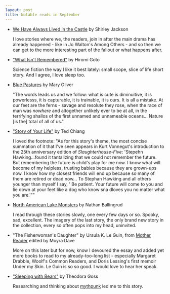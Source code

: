 ```yaml
---
layout: post
title: Notable reads in September
---
```


* [We Have Always Lived in the Castle](https://www.goodreads.com/book/show/89724.We_Have_Always_Lived_in_the_Castle) by Shirley Jackson

	I love stories where we, the readers, join in after the main drama has already happened - like in Jo Walton's Among Others - and so then we can get to the more interesting part of the fallout or what happens after. 

* ["What Isn't Remembered"](http://www.nature.com/nature/journal/v479/n7374/full/479562a.html) by Hiromi Goto

	Science fiction the way I like it best lately: small scope, slice of life short story. And I agree, I love sleep too. 

* [Blue Pastures](https://www.goodreads.com/book/show/199391.Blue_Pastures) by Mary Oliver

	"The words leads us and we follow: what is cute is diminuitive, it is powerlesss, it is capturable, it is trainable, it is ours. It is all a mistake. At our feet are the ferns - savage and resolute they rose, when the race of man was *nowhere* and altogether unlikely ever to be at all, in the terrifying shallos of the first unnamed and unnameable oceans... Nature [is the] total of all of us."	

* ["Story of Your Life"](https://www.goodreads.com/book/show/20553254-story-of-your-life) by Ted Chiang

	I loved the footnote: "As for this story's theme, the most concise summation of it that I've seen appears in Kurt Vonnegut's introduction to the 25th anniversary edition of *Slaughterhouse-Five*: 'Stepehn Hawking...found it tantalizing that we could not remember the future. But remembering the future is child's play for me now. I know what will become of my helpless, trusting babies because they are grown-ups now. I know how my closest friends will end up because so many of them are retired or dead now... To Stephan Hawking and all others younger than myself I say, ' Be patient. Your future will come to you and lie down at your feet like a dog who know sna dloves you no matter what you are.'""	

* [North American Lake Monsters](https://www.goodreads.com/book/show/16057298-north-american-lake-monsters) by Nathan Ballingrud
	
	I read through these stories slowly, one every few days or so. Spooky, sad, excellent. The imagery of the last story, the only brand new story in the collection, every so often pops into my head, uninvited. 

* "The Fisherwoman's Daughter" by Ursula K. Le Guin, from [Mother Reader](https://www.goodreads.com/book/show/797207.Mother_Reader) edited by Moyra Dave
	
	More on this later but for now, know I devoured the essay and added yet more books to read to my already-too-long list - especially Margaret Drabble, Woolf's Common Readers, and Doris Lessing's first memoir Under my Skin. Le Guin is so so good. I would love to hear her speak.

* ["Sleeping with Bears"](http://www.strangehorizons.com/2003/20031117/bears.shtml) by Theodora Goss

	Researching and thinking about [mythpunk](http://en.wikipedia.org/wiki/Cyberpunk_derivatives#Mythpunk) led me to this story. 